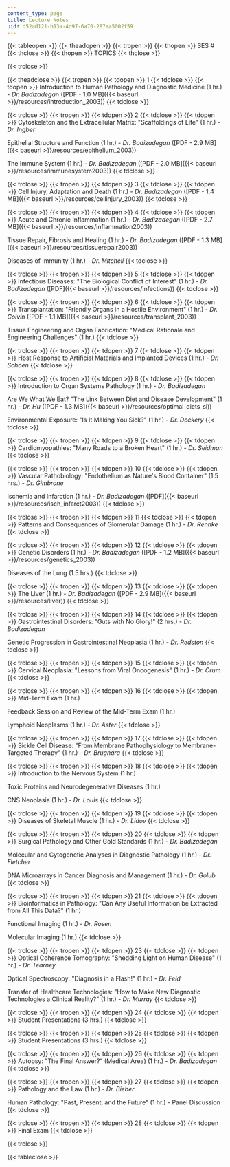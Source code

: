 ```yaml
---
content_type: page
title: Lecture Notes
uid: d52ad121-b13a-4d97-6a70-287ea5002f59
---
```


{{< tableopen >}}
{{< theadopen >}}
{{< tropen >}}
{{< thopen >}}
SES #
{{< thclose >}}
{{< thopen >}}
TOPICS
{{< thclose >}}

{{< trclose >}}

{{< theadclose >}}
{{< tropen >}}
{{< tdopen >}}
1
{{< tdclose >}}
{{< tdopen >}}
Introduction to Human Pathology and Diagnostic Medicine (1 hr.) - _Dr. Badizadegan_ ([PDF - 1.0 MB]({{< baseurl >}}/resources/introduction_2003))
{{< tdclose >}}

{{< trclose >}}
{{< tropen >}}
{{< tdopen >}}
2
{{< tdclose >}}
{{< tdopen >}}
Cytoskeleton and the Extracellular Matrix: "Scaffoldings of Life" (1 hr.) - _Dr. Ingber_  
  
Epithelial Structure and Function (1 hr.) - _Dr. Badizadegan_ ([PDF - 2.9 MB]({{< baseurl >}}/resources/epithelium_2003))  
  
The Immune System (1 hr.) - _Dr. Badizadegan_ ([PDF - 2.0 MB]({{< baseurl >}}/resources/immunesystem2003))
{{< tdclose >}}

{{< trclose >}}
{{< tropen >}}
{{< tdopen >}}
3
{{< tdclose >}}
{{< tdopen >}}
Cell Injury, Adaptation and Death (1 hr.) - _Dr. Badizadegan_ ([PDF - 1.4 MB]({{< baseurl >}}/resources/cellinjury_2003))
{{< tdclose >}}

{{< trclose >}}
{{< tropen >}}
{{< tdopen >}}
4
{{< tdclose >}}
{{< tdopen >}}
Acute and Chronic Inflammation (1 hr.) - _Dr. Badizadegan_ ([PDF - 2.7 MB]({{< baseurl >}}/resources/inflammation2003))  
  
Tissue Repair, Fibrosis and Healing (1 hr.) - _Dr. Badizadegan_ ([PDF - 1.3 MB]({{< baseurl >}}/resources/tissuerepair2003))  
  
Diseases of Immunity (1 hr.) - _Dr. Mitchell_
{{< tdclose >}}

{{< trclose >}}
{{< tropen >}}
{{< tdopen >}}
5
{{< tdclose >}}
{{< tdopen >}}
Infectious Diseases: "The Biological Conflict of Interest" (1 hr.) - _Dr. Badizadegan_ ([PDF]({{< baseurl >}}/resources/infections))
{{< tdclose >}}

{{< trclose >}}
{{< tropen >}}
{{< tdopen >}}
6
{{< tdclose >}}
{{< tdopen >}}
Transplantation: "Friendly Organs in a Hostile Environment" (1 hr.) - _Dr. Colvin_ ([PDF - 1.1 MB]({{< baseurl >}}/resources/transplant_2003))  
  
Tissue Engineering and Organ Fabrication: "Medical Rationale and Engineering Challenges" (1 hr.)
{{< tdclose >}}

{{< trclose >}}
{{< tropen >}}
{{< tdopen >}}
7
{{< tdclose >}}
{{< tdopen >}}
Host Response to Artificial Materials and Implanted Devices (1 hr.) - _Dr. Schoen_
{{< tdclose >}}

{{< trclose >}}
{{< tropen >}}
{{< tdopen >}}
8
{{< tdclose >}}
{{< tdopen >}}
Introduction to Organ Systems Pathology (1 hr.) - _Dr. Badizadegan_  
  
Are We What We Eat? "The Link Between Diet and Disease Development" (1 hr.) - _Dr. Hu_ ([PDF - 1.3 MB]({{< baseurl >}}/resources/optimal_diets_sl))  
  
Environmental Exposure: "Is It Making You Sick?" (1 hr.) - _Dr. Dockery_
{{< tdclose >}}

{{< trclose >}}
{{< tropen >}}
{{< tdopen >}}
9
{{< tdclose >}}
{{< tdopen >}}
Cardiomyopathies: "Many Roads to a Broken Heart" (1 hr.) - _Dr. Seidman_
{{< tdclose >}}

{{< trclose >}}
{{< tropen >}}
{{< tdopen >}}
10
{{< tdclose >}}
{{< tdopen >}}
Vascular Pathobiology: "Endothelium as Nature's Blood Container" (1.5 hrs.) - _Dr. Gimbrone_  
  
Ischemia and Infarction (1 hr.) - _Dr. Badizadegan_ ([PDF]({{< baseurl >}}/resources/isch_infarct2003))
{{< tdclose >}}

{{< trclose >}}
{{< tropen >}}
{{< tdopen >}}
11
{{< tdclose >}}
{{< tdopen >}}
Patterns and Consequences of Glomerular Damage (1 hr.) - _Dr. Rennke_
{{< tdclose >}}

{{< trclose >}}
{{< tropen >}}
{{< tdopen >}}
12
{{< tdclose >}}
{{< tdopen >}}
Genetic Disorders (1 hr.) - _Dr. Badizadegan_ ([PDF - 1.2 MB]({{< baseurl >}}/resources/genetics_2003))  
  
Diseases of the Lung (1.5 hrs.)
{{< tdclose >}}

{{< trclose >}}
{{< tropen >}}
{{< tdopen >}}
13
{{< tdclose >}}
{{< tdopen >}}
The Liver (1 hr.) - _Dr. Badizadegan_ ([PDF - 2.9 MB]({{< baseurl >}}/resources/liver))
{{< tdclose >}}

{{< trclose >}}
{{< tropen >}}
{{< tdopen >}}
14
{{< tdclose >}}
{{< tdopen >}}
Gastrointestinal Disorders: "Guts with No Glory!" (2 hrs.) - _Dr. Badizadegan_  
  
Genetic Progression in Gastrointestinal Neoplasia (1 hr.) - _Dr. Redston_
{{< tdclose >}}

{{< trclose >}}
{{< tropen >}}
{{< tdopen >}}
15
{{< tdclose >}}
{{< tdopen >}}
Cervical Neoplasia: "Lessons from Viral Oncogenesis" (1 hr.) - _Dr. Crum_
{{< tdclose >}}

{{< trclose >}}
{{< tropen >}}
{{< tdopen >}}
16
{{< tdclose >}}
{{< tdopen >}}
Mid-Term Exam (1 hr.)  
  
Feedback Session and Review of the Mid-Term Exam (1 hr.)  
  
Lymphoid Neoplasms (1 hr.) - _Dr. Aster_
{{< tdclose >}}

{{< trclose >}}
{{< tropen >}}
{{< tdopen >}}
17
{{< tdclose >}}
{{< tdopen >}}
Sickle Cell Disease: "From Membrane Pathophysiology to Membrane-Targeted Therapy" (1 hr.) - _Dr. Brugnara_
{{< tdclose >}}

{{< trclose >}}
{{< tropen >}}
{{< tdopen >}}
18
{{< tdclose >}}
{{< tdopen >}}
Introduction to the Nervous System (1 hr.)  
  
Toxic Proteins and Neurodegenerative Diseases (1 hr.)  
  
CNS Neoplasia (1 hr.) - _Dr. Louis_
{{< tdclose >}}

{{< trclose >}}
{{< tropen >}}
{{< tdopen >}}
19
{{< tdclose >}}
{{< tdopen >}}
Diseases of Skeletal Muscle (1 hr.) - _Dr. Lidov_
{{< tdclose >}}

{{< trclose >}}
{{< tropen >}}
{{< tdopen >}}
20
{{< tdclose >}}
{{< tdopen >}}
Surgical Pathology and Other Gold Standards (1 hr.) - _Dr. Badizadegan_  
  
Molecular and Cytogenetic Analyses in Diagnostic Pathology (1 hr.) - _Dr. Fletcher_  
  
DNA Microarrays in Cancer Diagnosis and Management (1 hr.) - _Dr. Golub_
{{< tdclose >}}

{{< trclose >}}
{{< tropen >}}
{{< tdopen >}}
21
{{< tdclose >}}
{{< tdopen >}}
Bioinformatics in Pathology: "Can Any Useful Information be Extracted from All This Data?" (1 hr.)  
  
Functional Imaging (1 hr.) - _Dr. Rosen_  
  
Molecular Imaging (1 hr.)
{{< tdclose >}}

{{< trclose >}}
{{< tropen >}}
{{< tdopen >}}
23
{{< tdclose >}}
{{< tdopen >}}
Optical Coherence Tomography: "Shedding Light on Human Disease" (1 hr.) - _Dr. Tearney_  
  
Optical Spectroscopy: "Diagnosis in a Flash!" (1 hr.) - _Dr. Feld_  
  
Transfer of Healthcare Technologies: "How to Make New Diagnostic Technologies a Clinical Reality?" (1 hr.) - _Dr. Murray_
{{< tdclose >}}

{{< trclose >}}
{{< tropen >}}
{{< tdopen >}}
24
{{< tdclose >}}
{{< tdopen >}}
Student Presentations (3 hrs.)
{{< tdclose >}}

{{< trclose >}}
{{< tropen >}}
{{< tdopen >}}
25
{{< tdclose >}}
{{< tdopen >}}
Student Presentations (3 hrs.)
{{< tdclose >}}

{{< trclose >}}
{{< tropen >}}
{{< tdopen >}}
26
{{< tdclose >}}
{{< tdopen >}}
Autopsy: "The Final Answer?" (Medical Area) (1 hr.) - _Dr. Badizadegan_
{{< tdclose >}}

{{< trclose >}}
{{< tropen >}}
{{< tdopen >}}
27
{{< tdclose >}}
{{< tdopen >}}
Pathology and the Law (1 hr.) - _Dr. Bieber_  
  
Human Pathology: "Past, Present, and the Future" (1 hr.) - Panel Discussion
{{< tdclose >}}

{{< trclose >}}
{{< tropen >}}
{{< tdopen >}}
28
{{< tdclose >}}
{{< tdopen >}}
Final Exam
{{< tdclose >}}

{{< trclose >}}

{{< tableclose >}}